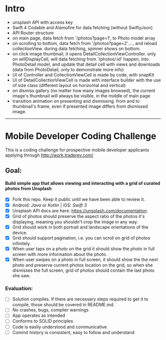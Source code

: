 # Intro

- unsplash API with access key
- Swift 4 Codable and Alamofire for data fetching  (without SwiftyJson)
- API Router structure
- on main page, data fetch from '/photos?page=1', to Photo model array
- on scrolling to bottom, data fetch from '/photos?page=2'...., and reload collectionView. during data fetching, spinner shows on bottom.
- on click image thumbnail, it opens DetailCollectionViewController. only on willDisplayCell, will data fetching from '/photos/:id' happen, into PhotoDetail model, and update that detail cell with views and downloads (data from PhotoDetail, only to demonstrate more info)
- UI of Controller and CollectionViewCell is made by code, with snapKit
- UI of DetailCollectionViewCell is made with interface builder with the use of size class (different layout on horizontal and vertical)
- on dismiss gallery (no matter how many images browsed), the current image's thumbnail will always be visible, in the middle of main page
- transition animation on presenting and dismissing. from and to thumbnail's frame, even if presented image differs from dismissed image.

-----------------------------------------------------------------------------

# Mobile Developer Coding Challenge

This is a coding challenge for prospective mobile developer applicants applying through http://work.traderev.com/

## Goal:

#### Build simple app that allows viewing and interacting with a grid of curated photos from Unsplash

- [x] Fork this repo. Keep it public until we have been able to review it.
- [x] Android: _Java_ or _Kotlin_ | iOS: _Swift 3_
- [x] Unsplash API docs are here: https://unsplash.com/documentation.
- [x] Grid of photos should preserve the aspect ratio of the photos it's displaying, meaning you shouldn't crop the image in any way.
- [x] Grid should work in both portrait and landscape orientations of the device.
- [x] Grid should support pagination, i.e. you can scroll on grid of photos infinitely.
- [x] When user taps on a photo on the grid it should show the photo in full screen with more information about the photo.
- [x] When user swipes on a photo in full screen, it should show the the next photo and preserve current photos location on the grid, so when she dismisses the full screen, grid of photos should contain the last photo she saw.

### Evaluation:
- [ ] Solution compiles. If there are necessary steps required to get it to compile, those should be covered in README.md.
- [ ] No crashes, bugs, compiler warnings
- [ ] App operates as intended
- [ ] Conforms to SOLID principles
- [ ] Code is easily understood and communicative
- [ ] Commit history is consistent, easy to follow and understand

